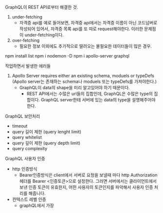 GraphQL이 REST API로부터 해결한 것.
1. under-fetching
    - 자격증 api를 예로 들어보면, 자격증 api에서는 자격증 이름이 아닌 코드넘버로 작성되어 있어서, 자격증 목록 api를 또 따로 request해야한다.
 이러한 문제점이 under-fetching이다.
2. over-fetching
    - 필요한 정보 이외에도 추가적으로 딸려오는 불필요한 데이터들이 많은 경우. 


npm install list
npm i nodemon -D
npm i apollo-server graphql


작업하면서 발생한 에러들
1. Apollo Server requires either an existing schema, moduels or typeDefs 
    (Apollo server는 존재하는 schema나 moduels 또는 typeDefs를 가져야한다.)
    - GraphQL이 data의 shape을 미리 알고있어야 하기 때문이다.
        - REST API에서는 수많은 url들의 집합인데, GraphQL은 수많은 type의 집합이다.
        GraphQL server한테 서버에 있는 data의 type을 설명해주어야한다.


GraphQL 보안처리
- timeout
- query 길이 제한 (query lenght limit)
- query whitelist
- query 깊이 제한 (query depth limit)
- query complexity

GraphQL 사용자 인증
- http 인증방식 
    - Bearer인증방식은 client에서 서버로 요청을 보낼때 마다 http Authorization 헤더를 Bearer <인증토큰>으로 설정한다. 그러면 서버에서는 클라이언트에서 보낸 인증 토큰이 유효한지, 어떤 사용자의 토큰인지를 파악해서 사용자 인증 처리를 해줍니다.
- 컨텍스트 레벨 인증
    - graphQL에서 가장